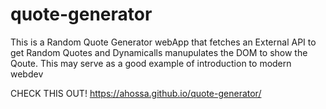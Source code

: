 # quote-generator

This is a Random Quote Generator webApp that fetches an External API to get Random Quotes
and Dynamicalls manupulates the DOM to show the Qoute. This may serve as a good example of
introduction to modern webdev


CHECK THIS OUT!
https://ahossa.github.io/quote-generator/

